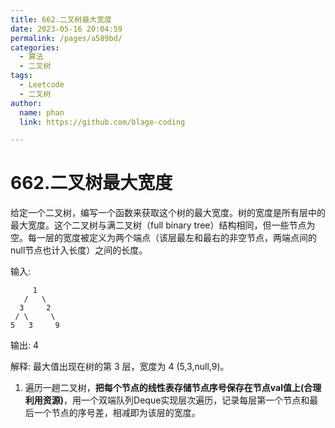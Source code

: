 ```yaml
---
title: 662.二叉树最大宽度
date: 2023-05-16 20:04:59
permalink: /pages/a589bd/
categories: 
  - 算法
  - 二叉树
tags: 
  - Leetcode
  - 二叉树
author: 
  name: phan
  link: https://github.com/blage-coding

---
```

# 662.二叉树最大宽度

给定一个二叉树，编写一个函数来获取这个树的最大宽度。树的宽度是所有层中的最大宽度。这个二叉树与满二叉树（full binary tree）结构相同，但一些节点为空。每一层的宽度被定义为两个端点（该层最左和最右的非空节点，两端点间的null节点也计入长度）之间的长度。

 输入: 

         1
       /   \
      3     2
     / \     \ 
    5   3     9 
 
 输出: 4
 
 解释: 最大值出现在树的第 3 层，宽度为 4 (5,3,null,9)。

1. 遍历一趟二叉树，**把每个节点的线性表存储节点序号保存在节点val值上(合理利用资源)**，用一个双端队列Deque实现层次遍历，记录每层第一个节点和最后一个节点的序号差，相减即为该层的宽度。